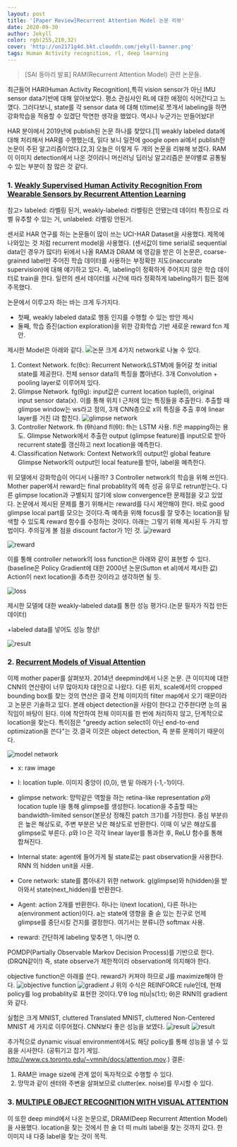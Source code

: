```yaml
---
layout: post
title: '[Paper Review]Recurrent Attention Model 논문 리뷰'
date: 2020-09-30
author: Jekyll
color: rgb(255,210,32)
cover: 'http://on2171g4d.bkt.clouddn.com/jekyll-banner.png'
tags: Human Activity recognition, rl, deep learning
---
```


> [SAI 동아리 발표] RAM(Recurrent Attention Model) 관련 논문들.

최근들어 HAR(Human Activity Recognition),특히 vision sensor가 아닌 IMU sensor data기반에 대해 알아보았다. 평소 관심사인 RL에 대한 애정이 식어간다고 느꼈다. 그러다보니, state를 각 sensor data 에 대해 t(time)로 쪼개서 labeling을 하면 강화학습을 적용할 수 있겠단 막연한 생각을 했었다. 역시나 누군가는 만들어놨다!

 HAR 분야에서 2019년에 publish된 논문 하나를 찾았다.[1] weakly labeled data에 대해 처리해서 HAR를 수행했는데, 읽다 보니 일전에 google open ai에서 publish한 논문이 주된 알고리즘이었다.[2,3] 오늘은 이렇게 두 개의 논문을 리뷰해 보겠다. RAM이 이미지 detection에서 나온 것이라니 머신러닝 딥러닝 알고리즘은 분야별로 공통될 수 있는 부분이 참 많은 것 같다.   






### 1. [Weakly Supervised Human Activity Recognition From Wearable Sensors by Recurrent Attention Learning](https://ieeexplore.ieee.org/document/8570822)
참고> labeled: 라벨링 된거, weakly-labeled: 라벨링은 안됐는데 데이터 특징으로 라벨 유추할 수 있는 거, unlabeled: 라벨링 안된거.

센서로 HAR 연구를 하는 논문들이 많이 쓰는 UCI-HAR Dataset을 사용했다. 제목에 나와있는 것 처럼 recurrent model을 사용했다. (센서값이 time serial로 sequential data인 경우가 많다!) 뒤에서 나올 RAM과 DRAM 에 영감을 받은 이 논문은, coarse-grained label만 주어진 학습 데이터를 사용하는  부정확한 지도(inaccurate supervision)에 대해 얘기하고 있다. 즉, labeling이 정확하게 주어지지 않은 학습 데이터로 train을 한다. 일련의 센서 데이터를 시간에 따라 정확하게 labeling하기 힘든 점에 주목했다.

   논문에서 이루고자 하는 바는 크게 두가지다.
* 첫째, weakly labeled data로 행동 인지를 수행할 수 있는 방안 제시
* 둘째, 학습 증진(action exploration)을 위한 강화학습 기반 새로운 reward fcn 제안.

제시한 Model은 아래와 같다.
![논문](http://hyona-yu.github.io/img/0930post2.jpg)
크게 4가지 network로 나눌 수 있다.
1. Context Network. fc(θc): Recurrent Network(LSTM)에 들어갈 첫 initial state를 제공한다. 전체 sensor data의 특징을 뽑아낸다. 3개 Convolution + pooling layer로 이루어져 있다.
2. Glimpse Network. fg(θg): input값은 current location tuple(l), original input sensor data(x). 이를 통해 위치 l 근처에 있는 특징들을 추출한다. 추출할 때 glimpse window는 ws라고 정의, 3개 CNN층으로 x의 특징을 추출 후에 linear layer를 거친 l과 합친다.
![glimpse network](http://hyona-yu.github.io/img/0930post3.jpg)
3. Controller Network. fh (θh)and fl(θl): fh는 LSTM 사용. fl은 mapping하는 용도. Glimpse Network에서 추출한 output (glimpse feature)를 input으로 받아 recurrent state를 갱신하고 next location을 예측한다.
4. Classification Network: Context Network의 output인 global feature Glimpse Network의 output인 local feature를 받아, label을 예측한다.  




위 모델에서 강화학습이 어디서 나올까? 3 Controller network의 학습을 위해 쓰인다. Mother paper에서 reward는 final probablity의 예측 성공 유무로 retrun받는다. 다른 glimpse location과 구별되지 않기에 slow convergence한 문제점을 갖고 있었다. 논문에서 제시된 문제를 풀기 위해서는 reward를 다시 제안해야 한다. 바로 good glimpse local part를 모으는 것이다.즉 예측을 위해 focus를 잘 맞추는 location을 탐색할 수 있도록 reward 함수를 수정하는 것이다. 아래는 그렇기 위해 제시된 두 가지 방법이다. 주의깊게 볼 점을 discount factor가 1인 것.
![reward](http://hyona-yu.github.io/img/0930post4.jpg)

![reward](http://hyona-yu.github.io/img/0930post5.jpg)

 이를 통해 controller network의 loss function은 아래와 같이 표현할 수 있다. (baseline은 Policy Gradient에 대한 2000년 논문(Sutton et al)에서 제시한 값) Action이 next location을 추측한 것이라고 생각하면 될 듯.

 ![loss](http://hyona-yu.github.io/img/0930post6.jpg)


제시한 모델에 대한 weakly-labeled data를 통한 성능 평가다.(논문 필자가 직접 만든 데이터)

+labeled data를 넣어도 성능 향상!

![result](http://hyona-yu.github.io/img/0930post7.jpg)



### 2. [Recurrent Models of Visual Attention](https://papers.nips.cc/paper/5542-recurrent-models-of-visual-attention.pdf)  
  이제 mother paper를 살펴보자. 2014년 deepmind에서 나온 논문. 큰 이미지에 대한 CNN의 연산량이 너무 많아지자 대안으로 나왔다. 다른 위치, scale에서의 cropped bounding box를 찾는 것의 연산은 결국 전체 이미지의 filter map에서 오기 때문이라고 논문은 기술하고 있다. 본래 object detection을 사람이 한다고 간주한다면 눈의 움직임이 바탕이 된다. 이에 착안하여 전체 이미지를 한 번에 처리하지 않고, 단계적으로 location을 찾는다. 특이점은 "greedy action select이 아닌 end-to-end optimization을 쓴다"는 것.결국 이것은 object detection, 즉 분류 문제이기 때문이다.

  ![model network](http://hyona-yu.github.io/img/0930post8.jpg)
- x: raw image
- l: location tuple. 이미지 중앙이 (0,0), 맨 밑 아래가 (-1,-1)이다.
- glimpse network: 망막같은 역할을 하는 retina-like representation ρ와 location tuple l을 통해 glimpse를 생성한다. location을 추출할 때는 bandwidth-limited sensor(본문상 정해진 patch 크기)를 가정한다. 중심 부분(l)은 높은 해상도로, 주변 부분은 낮은 해상도로 반환한다. 이때 이 낮은 해상도를 glimpse로 부른다. ρ와 lㅇ은 각각 linear layer를 통과한 후, ReLU 함수를 통해 합쳐진다.

- Internal state: agent에 들어가게 될 state로는 past observation을 사용한다. RNN 의 hidden unit을 사용.
- Core network: state를 뽑아내기 위한 network. g(glimpse)와 h(hidden)을 받아와서 state(next_hidden)를 반환한다.
- Agent: action 2개를 반환한다. 하나는 l(next location), 다른 하나는 a(environment action)이다. a는 state에 영향을 줄 숟 있는 친구로 언제 glimpse를 중단시킬 건지를 결정한다. 여기서는 분류니깐 softmax 사용.  
- reward: 간단하게 labeling 맞추면 1, 아니면 0.

POMDP(Partially Observable Markov Decision Process)를 기반으로 한다.(DRQN같이!) 즉, state observe가 제한적이라 observation에 의지해야 한다.    

objective function은 아래를 쓴다. reward가 커져야 하므로 J를 maximize해야 한다.
  ![objective function](http://hyona-yu.github.io/img/0930post9.jpg)
  ![gradient J](http://hyona-yu.github.io/img/0930post10.jpg)
위의 수식은 REINFORCE rule인데, 현재 policy를 log probablity로 표현한 것이다.∇θ log π(u|s(1:t); θ)은 RNN의 gradient와 같다.   



실험은 크게 MNIST, cluttered Translated MNIST, cluttered Non-Centered MNIST 세 가지로 이루어졌다. CNN보다 좋은 성능을 보였다.
![result](http://hyona-yu.github.io/img/0930post11.jpg)
![result](http://hyona-yu.github.io/img/0930post12.jpg)

추가적으로 dynamic visual environment에서도 해당 policy를 통해 성능을 낼 수 있음을 시사한다. (공튀기고 잡기 게임. http://www.cs.toronto.edu/~vmnih/docs/attention.mov.)
결론:
1. RAM은 image size에 관계 없이 독자적으로 수행할 수 있다.
2. 망막과 같이 센터와 주변을 살펴보므로 clutter(ex. noise)를 무시할 수 있다.

### 3. [MULTIPLE OBJECT RECOGNITION WITH VISUAL ATTENTION](https://arxiv.org/abs/1412.7755)
이 또한 deep mind에서 나온 논문으로, DRAM(Deep Recurrent Attention Model)을 사용했다. location을 찾는 것에서 한 술 더 떠 multi label을 찾는 것까지 갔다. 한 이미지 내 다중 label을 찾는 것이 목적.

